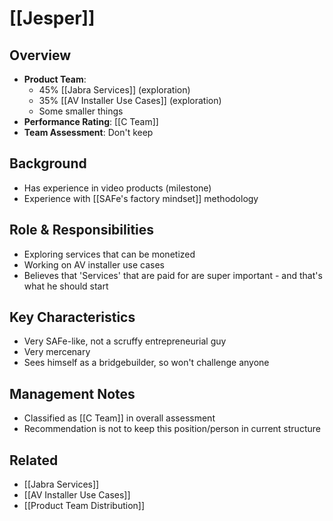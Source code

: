 # [[Jesper]]

## Overview
- **Product Team**: 
  - 45% [[Jabra Services]] (exploration)
  - 35% [[AV Installer Use Cases]] (exploration)
  - Some smaller things
- **Performance Rating**: [[C Team]]
- **Team Assessment**: Don't keep

## Background
- Has experience in video products (milestone)
- Experience with [[SAFe's factory mindset]] methodology

## Role & Responsibilities
- Exploring services that can be monetized
- Working on AV installer use cases
- Believes that 'Services' that are paid for are super important - and that's what he should start

## Key Characteristics
- Very SAFe-like, not a scruffy entrepreneurial guy
- Very mercenary
- Sees himself as a bridgebuilder, so won't challenge anyone

## Management Notes
- Classified as [[C Team]] in overall assessment
- Recommendation is not to keep this position/person in current structure

## Related
- [[Jabra Services]]
- [[AV Installer Use Cases]]
- [[Product Team Distribution]]